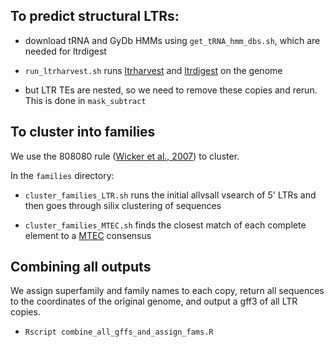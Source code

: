 
## To predict structural LTRs:

- download tRNA and GyDb HMMs using ```get_tRNA_hmm_dbs.sh```, which are needed for ltrdigest

- ```run_ltrharvest.sh``` runs [ltrharvest](http://www.zbh.uni-hamburg.de/fileadmin/gi/LTRharvest/ltrharvestman.pdf) and [ltrdigest](http://www.zbh.uni-hamburg.de/fileadmin/gi/LTRdigest/ltrdigestman.pdf) on the genome

- but LTR TEs are nested, so we need to remove these copies and rerun. This is done in ```mask_subtract```


## To cluster into families

We use the 808080 rule ([Wicker et al., 2007](http://www.nature.com/nrg/journal/v8/n12/full/nrg2165.html)) to cluster. 

In the ```families``` directory:

- `cluster_families_LTR.sh` runs the initial allvsall vsearch of 5' LTRs and then goes through silix clustering of sequences

- `cluster_families_MTEC.sh` finds the closest match of each complete element to a [MTEC](http://maizetedb.org) consensus

## Combining all outputs

We assign superfamily and family names to each copy, return all sequences to the coordinates of the original genome, and output a gff3 of all LTR copies.

- `Rscript combine_all_gffs_and_assign_fams.R` 

	
